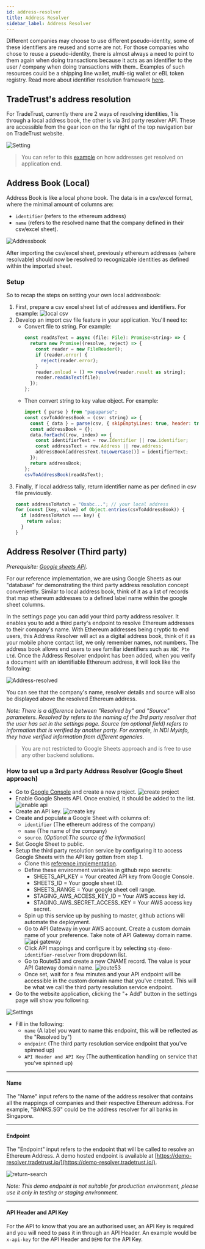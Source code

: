 ```yaml
---
id: address-resolver
title: Address Resolver
sidebar_label: Address Resolver
---
```


Different companies may choose to use different pseudo-identity, some of these identifiers are reused and some are not. For those companies who chose to reuse a pseudo-identity, there is almost always a need to point to them again when doing transactions because it acts as an identifier to the user / company when doing transactions with them.. Examples of such resources could be a shipping line wallet, multi-sig wallet or eBL token registry. Read more about identifier resolution framework <a href="https://github.com/Open-Attestation/adr/blob/master/identifier_resolution_framework.md" target="_blank" rel="noopener noreferrer">here</a>.

## TradeTrust's address resolution

For TradeTrust, currently there are 2 ways of resolving identities, 1 is through a local address book, the other is via 3rd party resolver API. These are accessible from the gear icon on the far right of the top navigation bar on TradeTrust website.

![Setting](/docs/topics/tradetrust-website/address-resolver/settings.png)

> You can refer to this [example](https://github.com/TradeTrust/address-identity-resolver) on how addresses get resolved on application end.

## Address Book (Local)

Address Book is like a local phone book. The data is in a csv/excel format, where the minimal amount of columns are:

- `identifier` (refers to the ethereum address)
- `name` (refers to the resolved name that the company defined in their csv/excel sheet).

![Addressbook](/docs/topics/tradetrust-website/address-resolver/address-book.png)

After importing the csv/excel sheet, previously ethereum addresses (where resolvable) should now be resolved to recognizable identities as defined within the imported sheet.

### Setup

So to recap the steps on setting your own local addressbook:

1. First, prepare a csv excel sheet list of addresses and identifiers. For example:
   ![local csv](/docs/reference/tradetrust-website/local-csv.png)
2. Develop an import csv file feature in your application. You'll need to:
   - Convert file to string. For example:
     ```js
     const readAsText = async (file: File): Promise<string> => {
       return new Promise((resolve, reject) => {
         const reader = new FileReader();
         if (reader.error) {
           reject(reader.error);
         }
         reader.onload = () => resolve(reader.result as string);
         reader.readAsText(file);
       });
     };
     ```
   - Then convert string to key value object. For example:
     ```js
     import { parse } from "papaparse";
     const csvToAddressBook = (csv: string) => {
       const { data } = parse(csv, { skipEmptyLines: true, header: true });
       const addressBook = {};
       data.forEach((row, index) => {
         const identifierText = row.Identifier || row.identifier;
         const addressText = row.Address || row.address;
         addressBook[addressText.toLowerCase()] = identifierText;
       });
       return addressBook;
     };
     csvToAddressBook(readAsText);
     ```
3. Finally, if local address tally, return identifier name as per defined in csv file previously.
   ```js
   const addressToMatch = "0xabc..."; // your local address
   for (const [key, value] of Object.entries(csvToAddressBook)) {
     if (addressToMatch === key) {
       return value;
     }
   }
   ```

## Address Resolver (Third party)

_Prerequisite: [Google sheets API](https://developers.google.com/sheets/api/reference/rest)._

For our reference implementation, we are using Google Sheets as our "database" for demonstrating the third party address resolution concept conveniently. Similar to local address book, think of it as a list of records that map ethereum addresses to a defined label name within the google sheet columns.

In the settings page you can add your third party address resolver. It enables you to add a third party's endpoint to resolve Ethereum addresses to their company's name. With Ethereum addresses being cryptic to end users, this Address Resolver will act as a digital address book, think of it as your mobile phone contact list, we only remember names, not numbers. The address book allows end users to see familiar identifiers such as `ABC Pte Ltd`. Once the Address Resolver endpoint has been added, when you verify a document with an identifiable Ethereum address, it will look like the following:

![Address-resolved](/docs/reference/tradetrust-website/address-resolved.png)

You can see that the company's name, resolver details and source will also be displayed above the resolved Ethereum
address.

_Note: There is a difference between "Resolved by" and "Source" parameters. Resolved by refers to the naming of the 3rd
party resolver that the user has set in the settings page. Source (an optional field) refers to information that is
verified by another party. For example, in NDI Myinfo, they have verified information from different agencies._

> You are not restricted to Google Sheets approach and is free to use any other backend solutions.

### How to set up a 3rd party Address Resolver (Google Sheet approach)

- Go to [Google Console](https://console.cloud.google.com/apis/library) and create a new project.
  ![create project](/docs/reference/tradetrust-website/create-project.png)
- Enable Google Sheets API. Once enabled, it should be added to the list.
  ![enable api](/docs/reference/tradetrust-website/enable-api.png)
- Create an API key.
  ![create key](/docs/reference/tradetrust-website/create-key.png)
- Create and populate a Google Sheet with columns of:
  - `identifier` (The ethereum address of the company)
  - `name` (The name of the company)
  - `source`. (_Optional:The source of the information_)
- Set Google Sheet to public.
- Setup the third party resolution service by configuring it to access Google Sheets with the API key gotten from step 1.
  - Clone this [reference implementation](https://github.com/TradeTrust/demo-identifier-resolver).
  - Define these environment variables in github repo secrets:
    - SHEETS_API_KEY = Your created API key from Google Console.
    - SHEETS_ID = Your google sheet ID.
    - SHEETS_RANGE = Your google sheet cell range.
    - STAGING_AWS_ACCESS_KEY_ID = Your AWS access key id.
    - STAGING_AWS_SECRET_ACCESS_KEY = Your AWS access key secret.
  - Spin up this service up by pushing to master, github actions will automate the deployment.
  - Go to API Gateway in your AWS account. Create a custom domain name of your preference. Take note of API Gateway domain name.
    ![api gateway](/docs/reference/tradetrust-website/api-gateway.png)
  - Click API mappings and configure it by selecting `stg-demo-identifier-resolver` from dropdown list.
  - Go to Route53 and create a new CNAME record. The value is your API Gateway domain name.
    ![route53](/docs/reference/tradetrust-website/route53.png)
  - Once set, wait for a few minutes and your API endpoint will be accessible in the custom domain name that you've created. This will be what we call the third party resolution service endpoint.
- Go to the website application, clicking the "+ Add" button in the settings page will show you following:

![Settings](/docs/topics/tradetrust-website/address-resolver/address-resolver.png)

- Fill in the following:
  - `name` (A label you want to name this endpoint, this will be reflected as the "Resolved by")
  - `endpoint` (The third party resolution service endpoint that you've spinned up)
  - `API Header and API Key` (The authentication handling on service that you've spinned up)

---

#### Name

The "Name" input refers to the name of the address resolver that contains all the mappings of companies and their respective Ethereum address. For example, "BANKS.SG" could be the address resolver for all banks in Singapore.

---

#### Endpoint

The "Endpoint" input refers to the endpoint that will be called to resolve an Ethereum Address.
A demo hosted endpoint is available at [https://demo-resolver.tradetrust.io/](https://demo-resolver.tradetrust.io/).

![return-search](/docs/reference/tradetrust-website/return-search.png)

_Note: This demo endpoint is not suitable for production environment, please use it only in testing or staging environment._

---

#### API Header and API Key

For the API to know that you are an authorised user, an API Key is required and you will need to pass it in through an
API Header. An example would be `x-api-key` for the API Header and `DEMO` for the API Key.
